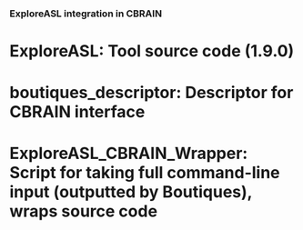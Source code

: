 ### ExploreASL integration in CBRAIN

# ExploreASL: Tool source code (1.9.0)

# boutiques_descriptor: Descriptor for CBRAIN interface

# ExploreASL_CBRAIN_Wrapper: Script for taking full command-line input (outputted by Boutiques), wraps source code